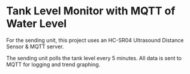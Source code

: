 # Tank Level Monitor with MQTT of Water Level

For the sending unit, this project uses an HC-SR04 Ultrasound Distance Sensor & MQTT server.

The sending unit polls the tank level every 5 minutes. All data is sent to MQTT for logging and trend graphing.
